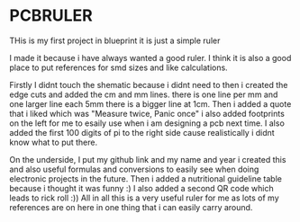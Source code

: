 # PCBRULER
 THis is my first project in blueprint it is just a simple ruler
 
 I made it because i have always wanted a good ruler. I think it is also a good place to put references for smd sizes and like calculations.
 
 Firstly I didnt touch the shematic because i didnt need to then i created the edge cuts and added the cm and mm lines. there is one line per mm and one larger line each 5mm there is a bigger line at 1cm. Then i added a quote that i liked which was "Measure twice, Panic once" i also added footprints on the left for me to esaily use when i am designing a pcb next time. I also added the first 100 digits of pi to the right side cause realistically i didnt know what to put there. 
 
 On the underside, I put my github link and my name and year i created this and also useful formulas and conversions to easily see when doing electronic projects in the future. Then i added a nutritional guideline table because i thought it was funny :) I also added a second QR code which leads to rick roll :)) All in all this is a very useful ruler for me as lots of my references are on here in one thing that i can easily carry around. 
 
